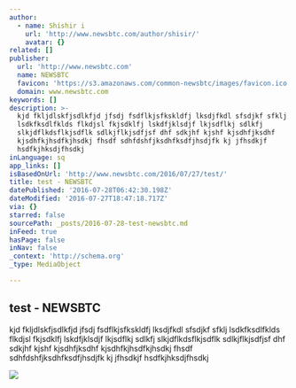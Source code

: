 ```yaml
---
author:
  - name: Shishir i
    url: 'http://www.newsbtc.com/author/shisir/'
    avatar: {}
related: []
publisher:
  url: 'http://www.newsbtc.com'
  name: NEWSBTC
  favicon: 'https://s3.amazonaws.com/common-newsbtc/images/favicon.ico'
  domain: www.newsbtc.com
keywords: []
description: >-
  kjd fkljdlskfjsdlkfjd jfsdj fsdflkjsfkskldfj lksdjfkdl sfsdjkf sfklj
  lsdkfksdlfklds flkdjsl fkjsdklfj lskdfjklsdjf lkjsdflkj sdlkfj
  slkjdflkdsflkjsdflk sdlkjflkjsdfjsf dhf sdkjhf kjshf kjsdhfjksdhf
  kjsdhfkjhsdfkjhsdkj fhsdf sdhfdshfjksdhfksdfjhsdjfk kj jfhsdkjf
  hsdfkjhksdjfhsdkj
inLanguage: sq
app_links: []
isBasedOnUrl: 'http://www.newsbtc.com/2016/07/27/test/'
title: test - NEWSBTC
datePublished: '2016-07-28T06:42:30.198Z'
dateModified: '2016-07-27T18:47:18.717Z'
via: {}
starred: false
sourcePath: _posts/2016-07-28-test-newsbtc.md
inFeed: true
hasPage: false
inNav: false
_context: 'http://schema.org'
_type: MediaObject

---
```

<article style=""><h1>test - NEWSBTC</h1><p>kjd fkljdlskfjsdlkfjd jfsdj fsdflkjsfkskldfj lksdjfkdl sfsdjkf sfklj lsdkfksdlfklds flkdjsl fkjsdklfj lskdfjklsdjf lkjsdflkj sdlkfj slkjdflkdsflkjsdflk sdlkjflkjsdfjsf dhf sdkjhf kjshf kjsdhfjksdhf kjsdhfkjhsdfkjhsdkj fhsdf sdhfdshfjksdhfksdfjhsdjfk kj jfhsdkjf hsdfkjhksdjfhsdkj</p><img src="http://s3.amazonaws.com/main-newsbtc-images/2016/07/27181548/banks_3326863b.jpg" /></article>